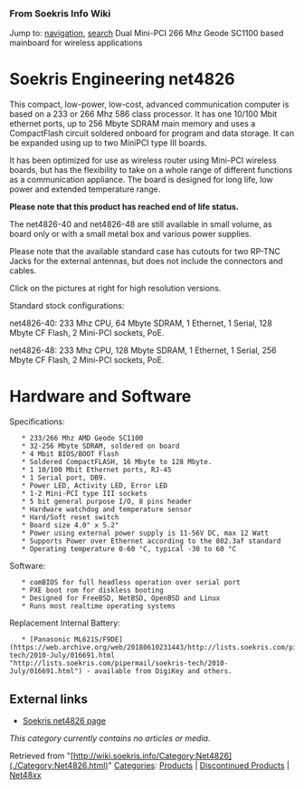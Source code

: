 
### From Soekris Info Wiki



Jump to: [navigation](./Category:Net4826.html#column-one), [search](./Category:Net4826.html#searchInput) 
Dual Mini-PCI 266 Mhz Geode SC1100 based mainboard for wireless applications



#  Soekris Engineering net4826


This compact, low-power, low-cost, advanced communication computer is based on a 233 or 266 Mhz 586 class processor. It has one 10/100 Mbit ethernet ports, up to 256 Mbyte SDRAM main memory and uses a CompactFlash circuit soldered onboard for program and data storage. It can be expanded using up to two MiniPCI type III boards.


It has been optimized for use as wireless router using Mini-PCI wireless boards, but has the flexibility to take on a whole range of different functions as a communication appliance. The board is designed for long life, low power and extended temperature range.


**Please note that this product has reached end of life status.**


The net4826-40 and net4826-48 are still available in small volume, as board only or with a small metal box and various power supplies.


Please note that the available standard case has cutouts for two RP-TNC Jacks for the external antennas, but does not include the connectors and cables.


Click on the pictures at right for high resolution versions.


Standard stock configurations:


net4826-40: 233 Mhz CPU, 64 Mbyte SDRAM, 1 Ethernet, 1 Serial, 128 Mbyte CF Flash, 2 Mini-PCI sockets, PoE.


net4826-48: 233 Mhz CPU, 128 Mbyte SDRAM, 1 Ethernet, 1 Serial, 256 Mbyte CF Flash, 2 Mini-PCI sockets, PoE.



#  Hardware and Software


Specifications:




```
   * 233/266 Mhz AMD Geode SC1100
   * 32-256 Mbyte SDRAM, soldered on board
   * 4 Mbit BIOS/BOOT Flash
   * Soldered CompactFLASH, 16 Mbyte to 128 Mbyte.
   * 1 10/100 Mbit Ethernet ports, RJ-45
   * 1 Serial port, DB9.
   * Power LED, Activity LED, Error LED
   * 1-2 Mini-PCI type III sockets
   * 5 bit general purpose I/O, 8 pins header
   * Hardware watchdog and temperature sensor
   * Hard/Soft reset switch
   * Board size 4.0" x 5.2"
   * Power using external power supply is 11-56V DC, max 12 Watt
   * Supports Power over Ethernet according to the 802.3af standard
   * Operating temperature 0-60 °C, typical -30 to 60 °C

```

Software:




```
   * comBIOS for full headless operation over serial port
   * PXE boot rom for diskless booting
   * Designed for FreeBSD, NetBSD, OpenBSD and Linux
   * Runs most realtime operating systems

```

Replacement Internal Battery:




```
   * [Panasonic ML621S/F9DE](https://web.archive.org/web/20180610231443/http://lists.soekris.com/pipermail/soekris-tech/2010-July/016691.html "http://lists.soekris.com/pipermail/soekris-tech/2010-July/016691.html") - available from DigiKey and others.

```

##   External links


* [Soekris net4826 page](https://web.archive.org/web/20180610231443/http://www.soekris.com/net4826.htm "http://www.soekris.com/net4826.htm")



*This category currently contains no articles or media.*



Retrieved from "[http://wiki.soekris.info/Category:Net4826](./Category:Net4826.html)"
[Categories](https://web.archive.org/web/20180610231443/http://wiki.soekris.info/Special:Categories "Special:Categories"): [Products](https://web.archive.org/web/20180610231443/http://wiki.soekris.info/Category:Products "Category:Products") | [Discontinued Products](https://web.archive.org/web/20180610231443/http://wiki.soekris.info/Category:Discontinued_Products "Category:Discontinued Products") | [Net48xx](https://web.archive.org/web/20180610231443/http://wiki.soekris.info/index.php?title=Category:Net48xx&action=edit "Category:Net48xx")

 

